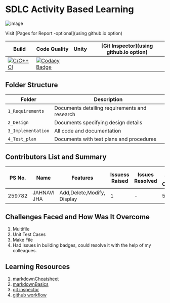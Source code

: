 # SDLC Activity Based Learning

![image](https://user-images.githubusercontent.com/80762665/114990936-a71f1280-9eb6-11eb-8be0-4c09e00d47d6.png)


Visit [Pages for Report -optional](using github.io option)

Build | Code Quality | Unity | [Git Inspector](using github.io option)
------|----------|-------|--------------
[![C/C++ CI](https://github.com/259782/Mini_Project/actions/workflows/c-cpp.yml/badge.svg)](https://github.com/259782/Mini_Project/actions/workflows/c-cpp.yml)| [![Codacy Badge](https://app.codacy.com/project/badge/Grade/ad8986d99bb344c5b54e87a63227464a)](https://www.codacy.com/gh/259782/Mini_Project/dashboard?utm_source=github.com&amp;utm_medium=referral&amp;utm_content=259782/Mini_Project&amp;utm_campaign=Badge_Grade)


## Folder Structure
Folder             | Description
-------------------| -----------------------------------------
`1_Requirements`   | Documents detailing requirements and research
`2_Design`         | Documents specifying design details
`3_Implementation` | All code and documentation
`4_Test_plan`      | Documents with test plans and procedures

## Contributors List and Summary

PS No. |  Name   |    Features    | Issuess Raised |Issues Resolved|No Test Cases|Test Case Pass
-------|---------|----------------|----------------|---------------|-------------|--------------
259782 | JAHNAVI JHA  | Add,Delete,Modify, Display    |  1  |   - |5  | 5     


## Challenges Faced and How Was It Overcome

1. Multifile 
2. Unit Test Cases
3. Make File
4. Had issues in building badges, could resolve it with the help of my colleagues.

## Learning Resources
1. [markdownCheatsheet](https://github.com/adam-p/markdown-here/wiki/Markdown-Cheatsheet)
2. [markdownBasics](https://guides.github.com/features/mastering-markdown/)
3. [git inspector](https://github.com/ejwa/gitinspector.git)
4. [github workflow](https://docs.github.com/en/actions/learn-github-action)

